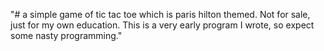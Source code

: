 "# a simple game of tic tac toe which is paris hilton themed. Not for sale, just for my own education. This is a very early program I wrote, so expect some nasty programming." 
